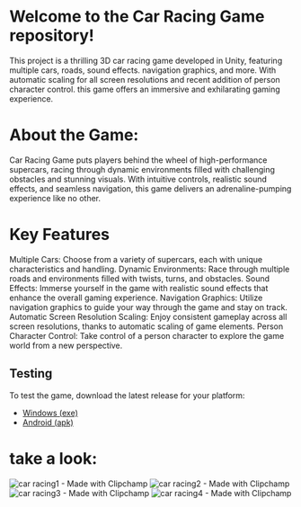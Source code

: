 # Welcome to the Car Racing Game repository! 
  This project is a thrilling 3D car racing game developed in Unity, 
  featuring multiple cars, roads, sound effects.
  navigation graphics, and more. With automatic scaling for all screen resolutions and recent addition of person character control.
  this game offers an immersive and exhilarating gaming experience.

# About the Game:
  Car Racing Game puts players behind the wheel of high-performance supercars, racing through dynamic environments filled with challenging obstacles and stunning visuals. With intuitive controls, realistic sound      effects, and seamless navigation, this game delivers an adrenaline-pumping experience like no other.

# Key Features
  Multiple Cars: Choose from a variety of supercars, each with unique characteristics and handling.
  Dynamic Environments: Race through multiple roads and environments filled with twists, turns, and obstacles.
  Sound Effects: Immerse yourself in the game with realistic sound effects that enhance the overall gaming experience.
  Navigation Graphics: Utilize navigation graphics to guide your way through the game and stay on track.
  Automatic Screen Resolution Scaling: Enjoy consistent gameplay across all screen resolutions, thanks to automatic scaling of game elements.
  Person Character Control: Take control of a person character to explore the game world from a new perspective.
  
## Testing

  To test the game, download the latest release for your platform:
  
  - [Windows (exe)](link_to_windows_exe)
  - [Android (apk)](link_to_android_apk)
# take a look:
  ![car racing1 - Made with Clipchamp](https://github.com/thippeswammy/3D-Car-racing-game/assets/73697198/41084c0b-0ec9-4d83-960e-ed4c2af02637)
  ![car racing2 - Made with Clipchamp](https://github.com/thippeswammy/3D-Car-racing-game/assets/73697198/ee48aa28-b715-479f-859b-706cdcd7742c)
  ![car racing3 - Made with Clipchamp](https://github.com/thippeswammy/3D-Car-racing-game/assets/73697198/aea9d4f1-fe7c-41e9-8e5e-324bf71ef002)
  ![car racing4 - Made with Clipchamp](https://github.com/thippeswammy/3D-Car-racing-game/assets/73697198/1dfcdefe-022e-4b27-90e4-ef15157b65b7)
